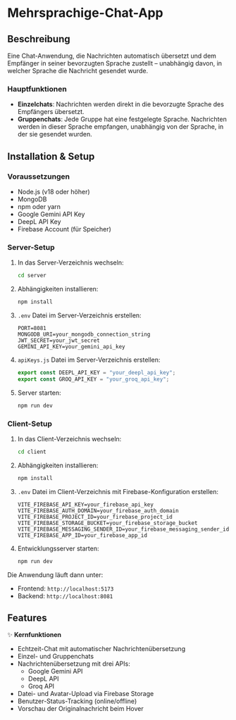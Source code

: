 # Mehrsprachige-Chat-App

## Beschreibung
Eine Chat-Anwendung, die Nachrichten automatisch übersetzt und dem Empfänger in seiner bevorzugten Sprache zustellt – unabhängig davon, in welcher Sprache die Nachricht gesendet wurde.

### Hauptfunktionen
- **Einzelchats**: Nachrichten werden direkt in die bevorzugte Sprache des Empfängers übersetzt.
- **Gruppenchats**: Jede Gruppe hat eine festgelegte Sprache. Nachrichten werden in dieser Sprache empfangen, unabhängig von der Sprache, in der sie gesendet wurden.

## Installation & Setup

### Voraussetzungen
- Node.js (v18 oder höher)
- MongoDB
- npm oder yarn
- Google Gemini API Key
- DeepL API Key
- Firebase Account (für Speicher)

### Server-Setup

1. In das Server-Verzeichnis wechseln:
   ```bash
   cd server
   ```

2. Abhängigkeiten installieren:
   ```bash
   npm install
   ```

3. `.env` Datei im Server-Verzeichnis erstellen:
   ```env
   PORT=8081
   MONGODB_URI=your_mongodb_connection_string
   JWT_SECRET=your_jwt_secret
   GEMINI_API_KEY=your_gemini_api_key
   ```

4. `apiKeys.js` Datei im Server-Verzeichnis erstellen:
   ```javascript
   export const DEEPL_API_KEY = "your_deepl_api_key";
   export const GROQ_API_KEY = "your_groq_api_key";
   ```

5. Server starten:
   ```bash
   npm run dev
   ```

### Client-Setup

1. In das Client-Verzeichnis wechseln:
   ```bash
   cd client
   ```

2. Abhängigkeiten installieren:
   ```bash
   npm install
   ```

3. `.env` Datei im Client-Verzeichnis mit Firebase-Konfiguration erstellen:
   ```env
   VITE_FIREBASE_API_KEY=your_firebase_api_key
   VITE_FIREBASE_AUTH_DOMAIN=your_firebase_auth_domain
   VITE_FIREBASE_PROJECT_ID=your_firebase_project_id
   VITE_FIREBASE_STORAGE_BUCKET=your_firebase_storage_bucket
   VITE_FIREBASE_MESSAGING_SENDER_ID=your_firebase_messaging_sender_id
   VITE_FIREBASE_APP_ID=your_firebase_app_id
   ```

4. Entwicklungsserver starten:
   ```bash
   npm run dev
   ```

Die Anwendung läuft dann unter:
- Frontend: `http://localhost:5173`
- Backend: `http://localhost:8081`

## Features

✨ **Kernfunktionen**
- Echtzeit-Chat mit automatischer Nachrichtenübersetzung
- Einzel- und Gruppenchats
- Nachrichtenübersetzung mit drei APIs:
  - Google Gemini API
  - DeepL API
  - Groq API
- Datei- und Avatar-Upload via Firebase Storage
- Benutzer-Status-Tracking (online/offline)
- Vorschau der Originalnachricht beim Hover
